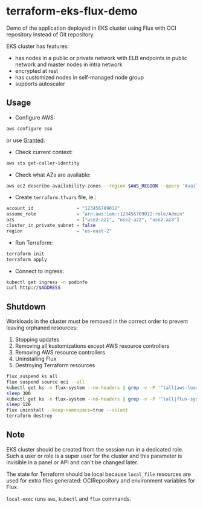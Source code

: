 # terraform-eks-flux-demo

Demo of the application deployed in EKS cluster using Flux with OCI
repository instead of Git repository.

EKS cluster has features:

- has nodes in a public or private network with ELB endpoints in public network
  and master nodes in intra network
- encrypted at rest
- has customized nodes in self-managed node group
- supports autoscaler

## Usage

- Configure AWS:

```sh
aws configure sso
```

or use [Granted](https://granted.dev/).

- Check current context:

```sh
aws sts get-caller-identity
```

- Check what AZs are available:

```sh
aws ec2 describe-availability-zones --region $AWS_REGION --query 'AvailabilityZones[*].ZoneId'
```

- Create `terraform.tfvars` file, ie.:

```tf
account_id                = "123456789012"
assume_role               = "arn:aws:iam::123456789012:role/Admin"
azs                       = ["use2-az1", "use2-az2", "use2-az3"]
cluster_in_private_subnet = false
region                    = "us-east-2"
```

- Run Terraform:

```sh
terraform init
terraform apply
```

- Connect to ingress:

```sh
kubectl get ingress -n podinfo
curl http://$ADDRESS
```

## Shutdown

Workloads in the cluster must be removed in the correct order to prevent leaving
orphaned resources:

1. Stopping updates
2. Removing all kustomizations except AWS resource controllers
3. Removing AWS resource controllers
4. Uninstalling Flux
5. Destroying Terraform resources

```sh
flux suspend ks all
flux suspend source oci --all
kubectl get ks -n flux-system --no-headers | grep -v -P '^(all|aws-load-balancer-controller|flux-system)' | while read name _rest; do echo kubectl delete ks $name -n flux-system --ignore-not-found; done | bash -ex
sleep 300
kubectl get ks -n flux-system --no-headers | grep -v -P '^(all|flux-system)' | while read name _rest; do echo kubectl delete ks $name -n flux-system --ignore-not-found; done | bash -ex
sleep 120
flux uninstall --keep-namespace=true --silent
terraform destroy
```

## Note

EKS cluster should be created from the session run in a dedicated role. Such a
user or role is a super user for the cluster and this parameter is invisible in
a panel or API and can't be changed later.

The state for Terraform should be local because `local_file` resources are used
for extra files generated: OCIRepository and environment variables for Flux.

`local-exec` runs `aws`, `kubectl` and `flux` commands.
